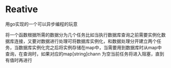 # Reative
用go实现的一个可以异步编程的玩意


  将一个函数根据所需的数据分为几个任务比如当执行数据库查询之前需要实例化数据库连接，又要对数据进行处理可将数据库实例化，和数据处理分开建立两个任务，当数据库实例化完之后将实例存储在map中，当需要用到数据库时从map中查询，在查询时，如果对应的map[string]chann 为空当前任务将进入阻塞，直到有值时再进行
